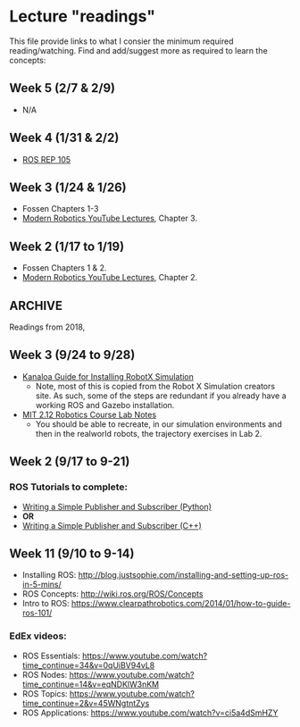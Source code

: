 # Lecture "readings"

This file provide links to what I consier the minimum required reading/watching. Find and add/suggest more as required to learn the concepts:
## Week 5 (2/7 & 2/9)
   - N/A
## Week 4 (1/31 & 2/2)
   - [ROS REP 105](https://www.ros.org/reps/rep-0105.html)

## Week 3 (1/24 & 1/26)
   - Fossen Chapters 1-3
   - [Modern Robotics YouTube Lectures](https://www.youtube.com/playlist?list=PLggLP4f-rq02vX0OQQ5vrCxbJrzamYDfx), Chapter 3.

## Week 2 (1/17 to 1/19)
   - Fossen Chapters 1 & 2.
   - [Modern Robotics YouTube Lectures](https://www.youtube.com/playlist?list=PLggLP4f-rq02vX0OQQ5vrCxbJrzamYDfx), Chapter 2.

## ARCHIVE
Readings from 2018,
## Week 3 (9/24 to 9/28)
 - [Kanaloa Guide for Installing RobotX Simulation](https://github.com/riplaboratory/Kanaloa/tree/master/Tutorials/SoftwareInstallation/RobotX-Simulation)
   - Note, most of this is copied from the Robot X Simulation creators site. As such, some of the steps are redundant if you already have a working ROS and Gazebo installation.
 - [MIT 2.12 Robotics Course Lab Notes](http://people.csail.mit.edu/peterkty/teaching/)
   - You should be able to recreate, in our simulation environments and then in the realworld robots, the trajectory exercises in Lab 2.

## Week 2 (9/17 to 9-21)

### ROS Tutorials to complete: 

 - [Writing a Simple Publisher and Subscriber (Python)](http://wiki.ros.org/ROS/Tutorials/WritingPublisherSubscriber%28python%29)
 - **OR**
 - [Writing a Simple Publisher and Subscriber (C++)](http://wiki.ros.org/ROS/Tutorials/WritingPublisherSubscriber%28c%2B%2B%29)

## Week 11 (9/10 to 9-14)

 - Installing ROS: http://blog.justsophie.com/installing-and-setting-up-ros-in-5-mins/
 - ROS Concepts: http://wiki.ros.org/ROS/Concepts
 - Intro to ROS: https://www.clearpathrobotics.com/2014/01/how-to-guide-ros-101/

### EdEx videos:
 - ROS Essentials: https://www.youtube.com/watch?time_continue=34&v=0qUiBV94vL8
 - ROS Nodes: https://www.youtube.com/watch?time_continue=14&v=eqNDKlW3nKM
 - ROS Topics: https://www.youtube.com/watch?time_continue=2&v=45WNgtntZys
 - ROS Applications: https://www.youtube.com/watch?v=ci5a4dSmHZY
